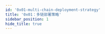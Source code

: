 ```yaml
---
id: '0x01-multi-chain-deployment-strategy'
title: '0x01：多链部署策略'
sidebar_position: 1
hide_title: true
---
```

